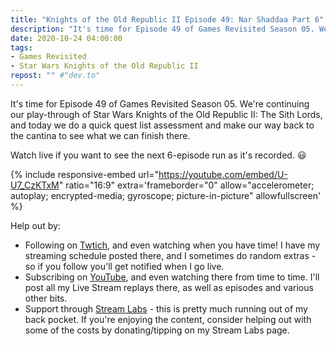 ```yaml
---
title: "Knights of the Old Republic II Episode 49: Nar Shaddaa Part 6"
description: "It's time for Episode 49 of Games Revisited Season 05. We're continuing our play-through of Star Wars Knights of the Old Republic II: The Sith Lords, and today we do a quick quest list assessment and make our way back to the cantina to see what we can finish there."
date: 2020-10-24 04:00:00
tags:
- Games Revisited
- Star Wars Knights of the Old Republic II
repost: "" #"dev.to"
---
```


It's time for Episode 49 of Games Revisited Season 05. We're continuing our play-through of Star Wars Knights of the Old Republic II: The Sith Lords, and today we do a quick quest list assessment and make our way back to the cantina to see what we can finish there.

Watch live if you want to see the next 6-episode run as it's recorded. :smiley:
<!--more-->

{% include responsive-embed url="https://youtube.com/embed/U-U7_CzKTxM" ratio="16:9" extra='frameborder="0" allow="accelerometer; autoplay; encrypted-media; gyroscope; picture-in-picture" allowfullscreen' %}

Help out by:
 * Following on [Twtich](https://twitch.tv/AnonJr_Live), and even watching when you have time! I have my streaming schedule posted there, and I sometimes do random extras - so if you follow you'll get notified when I go live.
 * Subscribing on [YouTube](http://www.youtube.com/channel/UCXafqhKHbkSUIrq0LAuu0tw), and even watching there from time to time. I'll post all my Live Stream replays there, as well as episodes and various other bits.
 * Support through [Stream Labs](https://streamlabs.com/anonjr_live) - this is pretty much running out of my back pocket. If you're enjoying the content, consider helping out with some of the costs by donating/tipping on my Stream Labs page.